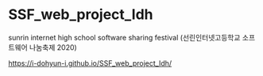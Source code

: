 # SSF_web_project_Idh
sunrin internet high school software sharing festival (선린인터넷고등학교 소프트웨어 나눔축제 2020)


https://i-dohyun-i.github.io/SSF_web_project_Idh/
